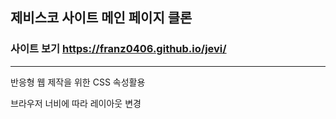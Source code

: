 ## 제비스코 사이트 메인 페이지 클론

### 사이트 보기 https://franz0406.github.io/jevi/
---

반응형 웹 제작을 위한 CSS 속성활용 

브라우저 너비에 따라 레이아웃 변경
